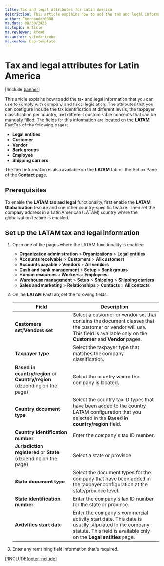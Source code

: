 ```yaml
---
title: Tax and legal attributes for Latin America
description: This article explains how to add the tax and legal information that you can use to comply with company and fiscal legislation.
author: Fhernandez0088
ms.date: 08/30/2023
ms.topic: Article
ms.reviewer: kfend
ms.author: v-federicohe 
ms.custom: bap-template
---
```


# Tax and legal attributes for Latin America

[!include [banner](../includes/banner.md)]

This article explains how to add the tax and legal information that you can use to comply with company and fiscal legislation. The attributes that you can configure include the tax identification at different levels, the taxpayer classification per country, and different customizable concepts that can be manually filled. The fields for this information are located on the **LATAM** FastTab of the following pages:

- **Legal entities**
- **Customer**
- **Vendor**
- **Bank groups**
- **Employee**
- **Shipping carriers**

The field information is also available on the **LATAM** tab on the Action Pane of the **Contact** page.

## Prerequisites

To enable the **LATAM tax and legal** functionality, first enable the **LATAM Globalization** feature and one other country-specific feature. Then set the company address in a Latin American (LATAM) country where the globalization feature is enabled.	

## Set up the LATAM tax and legal information

1. Open one of the pages where the LATAM functionality is enabled:

    - **Organization administration** \> **Organizations** \> **Legal entities**
    - **Accounts receivable** \> **Customers** \> **All customers**
    - **Accounts payable** \> **Vendors** \> **All vendors**
    - **Cash and bank management** \> **Setup** \> **Bank groups**
    - **Human resources** \> **Workers** \> **Employees**
    - **Warehouse management** \> **Setup** \> **Shipping** \> **Shipping carriers**
    - **Sales and marketing** \> **Relationships** \> **Contacts** \> **All contacts**

2. On the **LATAM** FastTab, set the following fields.

    | Field | Description |
    |-------|-------------|
    | **Customers set**/**Vendors set** | Select a customer or vendor set that contains the document classes that the customer or vendor will use. This field is available only on the **Customer** and **Vendor** pages. |
    | **Taxpayer type** | Select the taxpayer type that matches the company classification. |
    | **Based in country/region** or **Country/region** (depending on the page) | Select the country where the company is located. |
    | **Country document type** | Select the country tax ID types that have been added to the country LATAM configuration that you selected in the **Based in country/region** field. |
    | **Country identification number** | Enter the company's tax ID number. |
    | **Jurisdiction registered** or **State** (depending on the page) | Select a state or province. |
    | **State document type** | Select the document types for the company that have been added in the taxpayer configuration at the state/province level. |
    | **State identification number** | Enter the company's tax ID number for the state or province. |
    | **Activities start date** | Enter the company's commercial activity start date. This date is usually stipulated in the company statute. This field is available only on the **Legal entities** page. |

3. Enter any remaining field information that's required.

[!INCLUDE[footer-include](../../includes/footer-banner.md)]
